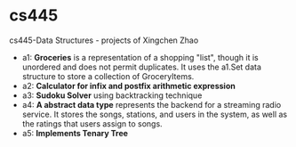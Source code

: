 # cs445
cs445-Data Structures - projects of Xingchen Zhao
* a1: **Groceries** is a representation of a shopping "list", though it is unordered
and does not permit duplicates. It uses the a1.Set data structure to store a
collection of GroceryItems.
* a2: **Calculator for infix and postfix arithmetic expression**
* a3: **Sudoku Solver** using backtracking technique
* a4: **A abstract data type** represents the backend for a streaming radio service. It stores the songs, stations, and users in the system, as well as the ratings that users assign to songs.
* a5: **Implements Tenary Tree**
